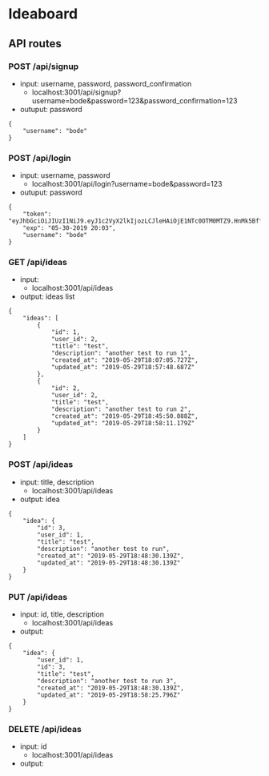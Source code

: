 # Ideaboard

## API routes

### POST /api/signup
- input: username, password, password_confirmation
  - localhost:3001/api/signup?username=bode&password=123&password_confirmation=123
- outuput: password
```
{
    "username": "bode"
}
```

### POST /api/login
- input: username, password
  - localhost:3001/api/login?username=bode&password=123
- outuput: password
```
{
    "token": "eyJhbGciOiJIUzI1NiJ9.eyJ1c2VyX2lkIjozLCJleHAiOjE1NTc0OTM0MTZ9.HnMk5BffLr5aDZxSurIcG5RUQzoI7T2Pey2Fut1jweo",
    "exp": "05-30-2019 20:03",
    "username": "bode"
}
```

### GET /api/ideas
- input:
  - localhost:3001/api/ideas
- output: ideas list
```
{
    "ideas": [
        {
            "id": 1,
            "user_id": 2,
            "title": "test",
            "description": "another test to run 1",
            "created_at": "2019-05-29T18:07:05.727Z",
            "updated_at": "2019-05-29T18:57:48.687Z"
        },
        {
            "id": 2,
            "user_id": 2,
            "title": "test",
            "description": "another test to run 2",
            "created_at": "2019-05-29T18:45:50.088Z",
            "updated_at": "2019-05-29T18:58:11.179Z"
        }
    ]
}
```

### POST /api/ideas
- input: title, description
  - localhost:3001/api/ideas
- output: idea
```
{
    "idea": {
        "id": 3,
        "user_id": 1,
        "title": "test",
        "description": "another test to run",
        "created_at": "2019-05-29T18:48:30.139Z",
        "updated_at": "2019-05-29T18:48:30.139Z"
    }
}
```

### PUT /api/ideas
- input: id, title, description
  - localhost:3001/api/ideas
- output:
```
{
    "idea": {
        "user_id": 1,
        "id": 3,
        "title": "test",
        "description": "another test to run 3",
        "created_at": "2019-05-29T18:48:30.139Z",
        "updated_at": "2019-05-29T18:58:25.796Z"
    }
}
```

### DELETE /api/ideas
- input: id
  - localhost:3001/api/ideas
- output:
